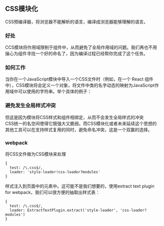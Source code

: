 ## CSS模块化
CSS预编译器，将浏览器不能解析的语言，编译成浏览器能够理解的语言。  
### 好处
CCS模块将作用域限制于组件中，从而避免了全局作用域的问题。我们再也不用操心为组件寻找一个好的命名了，因为编译过程已经帮你完成了这个任务。  
### 如何工作
当你在一个JavaScript模块中导入一个CSS文件时（例如，在一个 React 组件中），CSS模块将会定义一个对象，将文件中类的名字动态的映射为JavaScript作用域中可以使用的字符串。举个具体的例子：  
### 避免发生全局样式冲突
但这是因为模块将CSS样式和组件相绑定，从而不会发生全局样式的冲突  
CSS统一的名空间使得它既强大又脆弱。而CSS模块化或者未来延续这个思想的其他工具可以在支持样式复用的同时，避免命名冲突，这是一个双赢的选择。
### webpack
将CSS文件做为CSS模块来处理
```
{
  test: /\.css$/,
  loader: 'style-loader!css-loader?modules'
}
```
样式注入到页面中的元素中。这可能不是我们想要的，使用extract text plugin for webpack，我们可以很方便的抽取出样式表：  
```
{
  test: /\.css$/,
  loader: ExtractTextPlugin.extract('style-loader', 'css-loader?modules')
}
```
